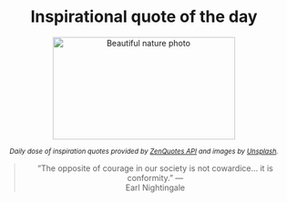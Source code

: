 
<div align="center">

# Inspirational quote of the day

<img src="./data/photo.jpeg" alt="Beautiful nature photo" width="320" height="180">

<sub><i>Daily dose of inspiration quotes provided by [ZenQuotes API](https://zenquotes.io/) and images by [Unsplash](https://unsplash.com/).</i></sub>


<blockquote>&ldquo;The opposite of courage in our society is not cowardice... it is conformity.&rdquo; &mdash; <footer>Earl Nightingale</footer></blockquote>

</div>
